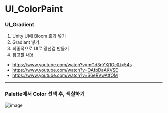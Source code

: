 # UI_ColorPaint

### UI_Gradient
1. Unity UI에 Bloom 효과 넣기
2. Gradiant 넣기.
3. 최종적으로 UI로 광선검 만들기
4. 참고할 내용
- https://www.youtube.com/watch?v=mGd3nYXj1Oc&t=54s
- https://www.youtube.com/watch?v=OAfpDaAKVSE
- https://www.youtube.com/watch?v=S6eRVwAtfOM

-----
### Palette에서 Color 선택 후, 색칠하기
![image](https://github.com/user-attachments/assets/dd6947d0-2151-45aa-a36f-9daef3c62c79)
